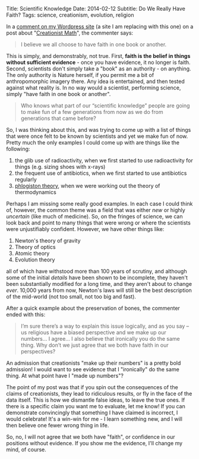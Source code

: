 Title: Scientific Knowledge
Date: 2014-02-12
Subtitle: Do We Really Have Faith?
Tags:  science, creationism, evolution, religion

In a [comment on my Wordpress site] (a site I am replacing with this one) on a post about "[Creationist Math]", the commenter says:

> I believe we all choose to have faith in one book or another. 

This is simply, and demonstrably, not true.  First, **faith is the belief in things without sufficient evidence** - once you have evidence, it no longer is faith.  Second, scientists don't simply take a "book" as an authority - on anything.  The only authority is Nature herself, if you permit me a bit of anthropomorphic imagery there.  Any idea is entertained, and then tested against what reality is.  In no way would a scientist, performing science, simply "have faith in one book or another".

> Who knows what part of our “scientific knowledge” people are going to make fun of a few generations from now as we do from generations that came before?

So, I was thinking about this, and was trying to come up with a list of things that were once felt to be known by scientists and yet we make fun of now.  Pretty much the only examples I could come up with are things like the following:

1. the glib use of radioactivity, when we first started to use radioactivity for things (e.g. sizing shoes with x-rays)
2. the frequent use of antibiotics, when we first started to use antibiotics regularly
3. [phlogiston theory], when we were working out the theory of thermodynamics

Perhaps I am missing some really good examples. In each case I could think of, however, the common theme was a field that was either *new* or highly *uncertain* (like much of medicine).  So, on the fringes of science, we can look back and point to many things that were wrong or where the scientists were unjustifiably confident.  However, we have other things like:

1. Newton's theory of gravity
2. Theory of optics
3. Atomic theory
4. Evolution theory

all of which have withstood more than 100 years of scrutiny, and although some of the initial *details* have been shown to be incomplete, they haven't been substantially modified for a long time, and they aren't about to change *ever*.  10,000 years from now, Newton's laws will still be the best description of the mid-world (not too small, not too big and fast).

After a quick example about the preservation of bones, the commenter ended with this:

> I’m sure there’s a way to explain this issue logically, and as you say – us religious have a biased perspective and we make up our numbers… I agree… I also believe that ironically you do the same thing. Why don’t we just agree that we both have faith in our perspectives?

An admission that creationists "make up their numbers" is a pretty bold admission!  I would want to see evidence that I "ironically" do the same thing.  At what point have I "made up numbers"?

The point of my post was that if you spin out the consequences of the claims of creationists, they lead to ridiculous results, or fly in the face of the data itself.  This is how we dismantle false ideas, to leave the true ones.  If there is a specific claim you want me to evaluate, let me know!  If you can demonstrate convincingly that something I have claimed is incorrect, I would celebrate!  It's a win-win for me - I learn something new, and I will then believe one fewer wrong thing in life.  

So, no, I will not agree that we both have "faith", or confidence in our positions without evidence.  If you show me the evidence, I'll change my mind, of course.  


[comment on my Wordpress site]: http://brianblais.wordpress.com/2013/05/10/creationist-math/#comment-706
[Creationist Math]: creationist-math.html
[phlogiston theory]: http://en.wikipedia.org/wiki/Phlogiston_theory
